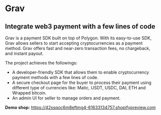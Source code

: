 # Grav
Integrate web3 payment with a few lines of code
---

Grav is a payment SDK built on top of Polygon. With its easy-to-use SDK, Grav allows sellers to start accepting cryptocurrencies as a payment method. Grav offers fast and near-zero transaction fees, no chargeback, and instant payout.

The project achieves the followings:

- A developer-friendly SDK that allows them to enable cryptocurrency payment methods with a few lines of code.
- A secure checkout page for the buyer to process their payment using different type of currencies like: Matic, USDT, USDC, DAI, ETH and Wrapped bitcoin.
- An admin UI for seller to manage orders and payment.

**Demo shop:** https://42ssqoc6m8eftmg4-61633134757.shopifypreview.com


